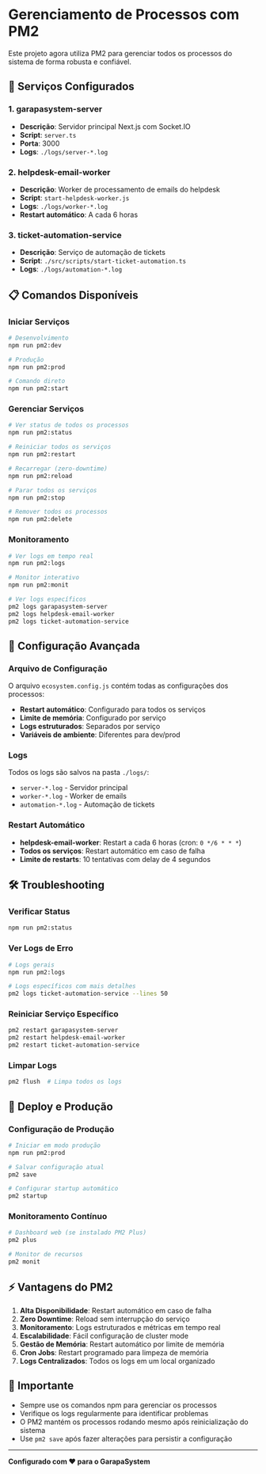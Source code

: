 # Gerenciamento de Processos com PM2

Este projeto agora utiliza PM2 para gerenciar todos os processos do sistema de forma robusta e confiável.

## 🚀 Serviços Configurados

### 1. **garapasystem-server**
- **Descrição**: Servidor principal Next.js com Socket.IO
- **Script**: `server.ts`
- **Porta**: 3000
- **Logs**: `./logs/server-*.log`

### 2. **helpdesk-email-worker**
- **Descrição**: Worker de processamento de emails do helpdesk
- **Script**: `start-helpdesk-worker.js`
- **Logs**: `./logs/worker-*.log`
- **Restart automático**: A cada 6 horas

### 3. **ticket-automation-service**
- **Descrição**: Serviço de automação de tickets
- **Script**: `./src/scripts/start-ticket-automation.ts`
- **Logs**: `./logs/automation-*.log`

## 📋 Comandos Disponíveis

### Iniciar Serviços
```bash
# Desenvolvimento
npm run pm2:dev

# Produção
npm run pm2:prod

# Comando direto
npm run pm2:start
```

### Gerenciar Serviços
```bash
# Ver status de todos os processos
npm run pm2:status

# Reiniciar todos os serviços
npm run pm2:restart

# Recarregar (zero-downtime)
npm run pm2:reload

# Parar todos os serviços
npm run pm2:stop

# Remover todos os processos
npm run pm2:delete
```

### Monitoramento
```bash
# Ver logs em tempo real
npm run pm2:logs

# Monitor interativo
npm run pm2:monit

# Ver logs específicos
pm2 logs garapasystem-server
pm2 logs helpdesk-email-worker
pm2 logs ticket-automation-service
```

## 🔧 Configuração Avançada

### Arquivo de Configuração
O arquivo `ecosystem.config.js` contém todas as configurações dos processos:

- **Restart automático**: Configurado para todos os serviços
- **Limite de memória**: Configurado por serviço
- **Logs estruturados**: Separados por serviço
- **Variáveis de ambiente**: Diferentes para dev/prod

### Logs
Todos os logs são salvos na pasta `./logs/`:
- `server-*.log` - Servidor principal
- `worker-*.log` - Worker de emails
- `automation-*.log` - Automação de tickets

### Restart Automático
- **helpdesk-email-worker**: Restart a cada 6 horas (cron: `0 */6 * * *`)
- **Todos os serviços**: Restart automático em caso de falha
- **Limite de restarts**: 10 tentativas com delay de 4 segundos

## 🛠️ Troubleshooting

### Verificar Status
```bash
npm run pm2:status
```

### Ver Logs de Erro
```bash
# Logs gerais
npm run pm2:logs

# Logs específicos com mais detalhes
pm2 logs ticket-automation-service --lines 50
```

### Reiniciar Serviço Específico
```bash
pm2 restart garapasystem-server
pm2 restart helpdesk-email-worker
pm2 restart ticket-automation-service
```

### Limpar Logs
```bash
pm2 flush  # Limpa todos os logs
```

## 🔄 Deploy e Produção

### Configuração de Produção
```bash
# Iniciar em modo produção
npm run pm2:prod

# Salvar configuração atual
pm2 save

# Configurar startup automático
pm2 startup
```

### Monitoramento Contínuo
```bash
# Dashboard web (se instalado PM2 Plus)
pm2 plus

# Monitor de recursos
pm2 monit
```

## ⚡ Vantagens do PM2

1. **Alta Disponibilidade**: Restart automático em caso de falha
2. **Zero Downtime**: Reload sem interrupção do serviço
3. **Monitoramento**: Logs estruturados e métricas em tempo real
4. **Escalabilidade**: Fácil configuração de cluster mode
5. **Gestão de Memória**: Restart automático por limite de memória
6. **Cron Jobs**: Restart programado para limpeza de memória
7. **Logs Centralizados**: Todos os logs em um local organizado

## 🚨 Importante

- Sempre use os comandos npm para gerenciar os processos
- Verifique os logs regularmente para identificar problemas
- O PM2 mantém os processos rodando mesmo após reinicialização do sistema
- Use `pm2 save` após fazer alterações para persistir a configuração

---

**Configurado com ❤️ para o GarapaSystem**